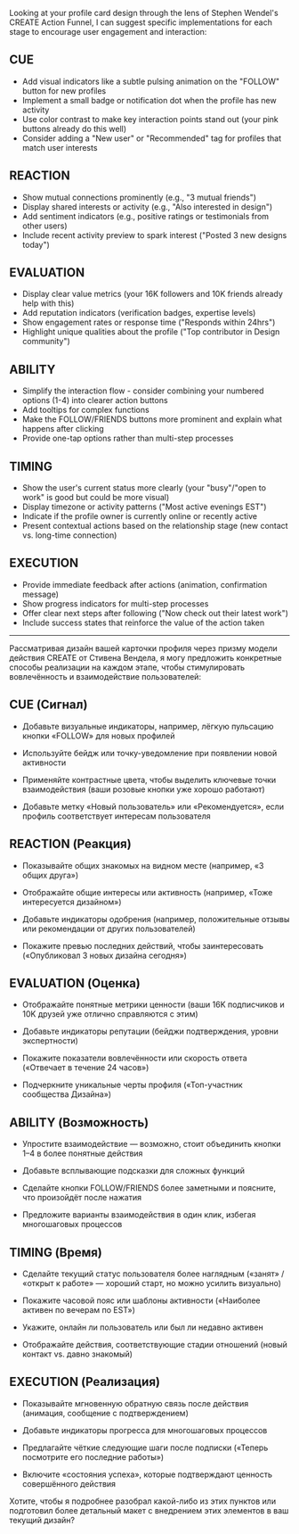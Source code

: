 Looking at your profile card design through the lens of Stephen Wendel's CREATE Action Funnel, I can suggest specific implementations for each stage to encourage user engagement and interaction:

## CUE

- Add visual indicators like a subtle pulsing animation on the "FOLLOW" button for new profiles
- Implement a small badge or notification dot when the profile has new activity
- Use color contrast to make key interaction points stand out (your pink buttons already do this well)
- Consider adding a "New user" or "Recommended" tag for profiles that match user interests

## REACTION

- Show mutual connections prominently (e.g., "3 mutual friends")
- Display shared interests or activity (e.g., "Also interested in design")
- Add sentiment indicators (e.g., positive ratings or testimonials from other users)
- Include recent activity preview to spark interest ("Posted 3 new designs today")

## EVALUATION

- Display clear value metrics (your 16K followers and 10K friends already help with this)
- Add reputation indicators (verification badges, expertise levels)
- Show engagement rates or response time ("Responds within 24hrs")
- Highlight unique qualities about the profile ("Top contributor in Design community")

## ABILITY

- Simplify the interaction flow - consider combining your numbered options (1-4) into clearer action buttons
- Add tooltips for complex functions
- Make the FOLLOW/FRIENDS buttons more prominent and explain what happens after clicking
- Provide one-tap options rather than multi-step processes

## TIMING

- Show the user's current status more clearly (your "busy"/"open to work" is good but could be more visual)
- Display timezone or activity patterns ("Most active evenings EST")
- Indicate if the profile owner is currently online or recently active
- Present contextual actions based on the relationship stage (new contact vs. long-time connection)

## EXECUTION

- Provide immediate feedback after actions (animation, confirmation message)
- Show progress indicators for multi-step processes
- Offer clear next steps after following ("Now check out their latest work")
- Include success states that reinforce the value of the action taken


---

Рассматривая дизайн вашей карточки профиля через призму модели действия CREATE от Стивена Вендела, я могу предложить конкретные способы реализации на каждом этапе, чтобы стимулировать вовлечённость и взаимодействие пользователей:

## CUE (Сигнал)

- Добавьте визуальные индикаторы, например, лёгкую пульсацию кнопки «FOLLOW» для новых профилей
    
- Используйте бейдж или точку-уведомление при появлении новой активности
    
- Применяйте контрастные цвета, чтобы выделить ключевые точки взаимодействия (ваши розовые кнопки уже хорошо работают)
    
- Добавьте метку «Новый пользователь» или «Рекомендуется», если профиль соответствует интересам пользователя
    

## REACTION (Реакция)

- Показывайте общих знакомых на видном месте (например, «3 общих друга»)
    
- Отображайте общие интересы или активность (например, «Тоже интересуется дизайном»)
    
- Добавьте индикаторы одобрения (например, положительные отзывы или рекомендации от других пользователей)
    
- Покажите превью последних действий, чтобы заинтересовать («Опубликовал 3 новых дизайна сегодня»)
    

## EVALUATION (Оценка)

- Отображайте понятные метрики ценности (ваши 16K подписчиков и 10K друзей уже отлично справляются с этим)
    
- Добавьте индикаторы репутации (бейджи подтверждения, уровни экспертности)
    
- Покажите показатели вовлечённости или скорость ответа («Отвечает в течение 24 часов»)
    
- Подчеркните уникальные черты профиля («Топ-участник сообщества Дизайна»)
    

## ABILITY (Возможность)

- Упростите взаимодействие — возможно, стоит объединить кнопки 1–4 в более понятные действия
    
- Добавьте всплывающие подсказки для сложных функций
    
- Сделайте кнопки FOLLOW/FRIENDS более заметными и поясните, что произойдёт после нажатия
    
- Предложите варианты взаимодействия в один клик, избегая многошаговых процессов
    

## TIMING (Время)

- Сделайте текущий статус пользователя более наглядным («занят» / «открыт к работе» — хороший старт, но можно усилить визуально)
    
- Покажите часовой пояс или шаблоны активности («Наиболее активен по вечерам по EST»)
    
- Укажите, онлайн ли пользователь или был ли недавно активен
    
- Отображайте действия, соответствующие стадии отношений (новый контакт vs. давно знакомый)
    

## EXECUTION (Реализация)

- Показывайте мгновенную обратную связь после действия (анимация, сообщение с подтверждением)
    
- Добавьте индикаторы прогресса для многошаговых процессов
    
- Предлагайте чёткие следующие шаги после подписки («Теперь посмотрите его последние работы»)
    
- Включите «состояния успеха», которые подтверждают ценность совершённого действия
    

Хотите, чтобы я подробнее разобрал какой-либо из этих пунктов или подготовил более детальный макет с внедрением этих элементов в ваш текущий дизайн?